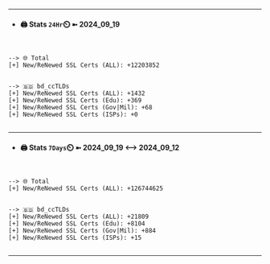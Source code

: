 

---
- #### 🖨️ **Stats** `24Hr`⏲️ ➼ 2024_09_19
```console


--> 🌐 Total
[+] New/ReNewed SSL Certs (ALL): +12203852


--> 🇧🇩 bd_ccTLDs
[+] New/ReNewed SSL Certs (ALL): +1432
[+] New/ReNewed SSL Certs (Edu): +369
[+] New/ReNewed SSL Certs (Gov|Mil): +68
[+] New/ReNewed SSL Certs (ISPs): +0


```

---
- #### 🖨️ **Stats** `7Days`⏲️ ➼ 2024_09_19 <--> 2024_09_12
```console


--> 🌐 Total
[+] New/ReNewed SSL Certs (ALL): +126744625


--> 🇧🇩 bd_ccTLDs
[+] New/ReNewed SSL Certs (ALL): +21809
[+] New/ReNewed SSL Certs (Edu): +8104
[+] New/ReNewed SSL Certs (Gov|Mil): +884
[+] New/ReNewed SSL Certs (ISPs): +15


```

---

